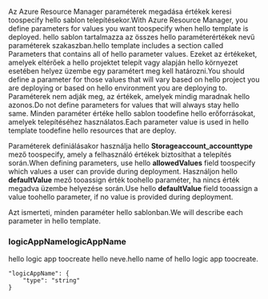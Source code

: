 <span data-ttu-id="3ee9a-101">Az Azure Resource Manager paraméterek megadása értékek keresi toospecify hello sablon telepítésekor.</span><span class="sxs-lookup"><span data-stu-id="3ee9a-101">With Azure Resource Manager, you define parameters for values you want toospecify when hello template is deployed.</span></span> <span data-ttu-id="3ee9a-102">hello sablon tartalmazza az összes hello paraméterértékek nevű paraméterek szakaszban.</span><span class="sxs-lookup"><span data-stu-id="3ee9a-102">hello template includes a section called Parameters that contains all of hello parameter values.</span></span>
<span data-ttu-id="3ee9a-103">Ezeket az értékeket, amelyek eltérőek a hello projektet telepít vagy alapján hello környezet esetében helyez üzembe egy paramétert meg kell határozni.</span><span class="sxs-lookup"><span data-stu-id="3ee9a-103">You should define a parameter for those values that will vary based on hello project you are deploying or based on hello environment you are deploying to.</span></span> <span data-ttu-id="3ee9a-104">Paraméterek nem adják meg, az értékek, amelyek mindig maradnak hello azonos.</span><span class="sxs-lookup"><span data-stu-id="3ee9a-104">Do not define parameters for values that will always stay hello same.</span></span> <span data-ttu-id="3ee9a-105">Minden paraméter értéke hello sablon toodefine hello erőforrásokat, amelyek telepítéséhez használatos.</span><span class="sxs-lookup"><span data-stu-id="3ee9a-105">Each parameter value is used in hello template toodefine hello resources that are deploy.</span></span> 

<span data-ttu-id="3ee9a-106">Paraméterek definiálásakor használja hello **Storageaccount_accounttype** mező toospecify, amely a felhasználó értékek biztosíthat a telepítés során.</span><span class="sxs-lookup"><span data-stu-id="3ee9a-106">When defining parameters, use hello **allowedValues** field toospecify which values a user can provide during deployment.</span></span> <span data-ttu-id="3ee9a-107">Használjon hello **defaultValue** mező tooassign érték toohello paraméter, ha nincs érték megadva üzembe helyezése során.</span><span class="sxs-lookup"><span data-stu-id="3ee9a-107">Use hello **defaultValue** field tooassign a value toohello parameter, if no value is provided during deployment.</span></span>

<span data-ttu-id="3ee9a-108">Azt ismerteti, minden paraméter hello sablonban.</span><span class="sxs-lookup"><span data-stu-id="3ee9a-108">We will describe each parameter in hello template.</span></span>

### <a name="logicappname"></a><span data-ttu-id="3ee9a-109">logicAppName</span><span class="sxs-lookup"><span data-stu-id="3ee9a-109">logicAppName</span></span>
<span data-ttu-id="3ee9a-110">hello logic app toocreate hello neve.</span><span class="sxs-lookup"><span data-stu-id="3ee9a-110">hello name of hello logic app toocreate.</span></span>

    "logicAppName": {
        "type": "string"
    }